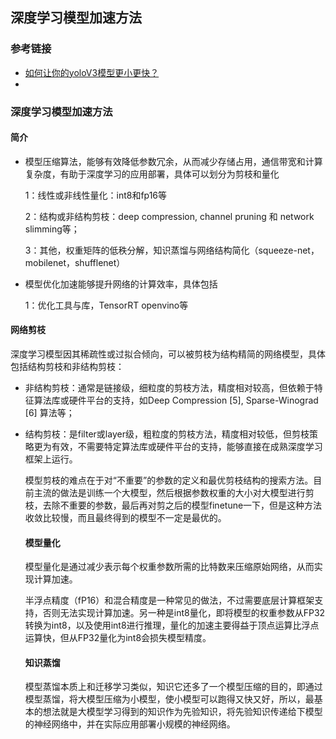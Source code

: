 

## 深度学习模型加速方法

### 参考链接

* [如何让你的yoloV3模型更小更快？](https://mp.weixin.qq.com/s/nqEXUBXHedNImabZboSk3Q)
* 

### 深度学习模型加速方法

#### 简介

* 模型压缩算法，能够有效降低参数冗余，从而减少存储占用，通信带宽和计算复杂度，有助于深度学习的应用部署，具体可以划分为剪枝和量化

  1：线性或非线性量化：int8和fp16等

  2：结构或非结构剪枝：deep compression, channel pruning 和 network slimming等；

  3：其他，权重矩阵的低秩分解，知识蒸馏与网络结构简化（squeeze-net，mobilenet，shufflenet）

* 模型优化加速能够提升网络的计算效率，具体包括

  1：优化工具与库，TensorRT openvino等



#### 网络剪枝

深度学习模型因其稀疏性或过拟合倾向，可以被剪枝为结构精简的网络模型，具体包括结构剪枝和非结构剪枝：

* 非结构剪枝：通常是链接级，细粒度的剪枝方法，精度相对较高，但依赖于特征算法库或硬件平台的支持，如Deep Compression [5], Sparse-Winograd [6] 算法等；

* 结构剪枝：是filter或layer级，粗粒度的剪枝方法，精度相对较低，但剪枝策略更为有效，不需要特定算法库或硬件平台的支持，能够直接在成熟深度学习框架上运行。

  模型剪枝的难点在于对“不重要”的参数的定义和最优剪枝结构的搜索方法。目前主流的做法是训练一个大模型，然后根据参数权重的大小对大模型进行剪枝，去除不重要的参数，最后再对剪之后的模型finetune一下，但是这种方法收敛比较慢，而且最终得到的模型不一定是最优的。

  #### 模型量化

  模型量化是通过减少表示每个权重参数所需的比特数来压缩原始网络，从而实现计算加速。

  半浮点精度（fP16）和混合精度是一种常见的做法，不过需要底层计算框架支持，否则无法实现计算加速。另一种是int8量化，即将模型的权重参数从FP32转换为int8，以及使用int8进行推理，量化的加速主要得益于顶点运算比浮点运算快，但从FP32量化为int8会损失模型精度。

  #### 知识蒸馏

  模型蒸馏本质上和迁移学习类似，知识它还多了一个模型压缩的目的，即通过模型蒸馏，将大模型压缩为小模型，使小模型可以跑得又快又好，所以，最基本的想法就是大模型学习得到的知识作为先验知识，将先验知识传递给下模型的神经网络中，并在实际应用部署小规模的神经网络。